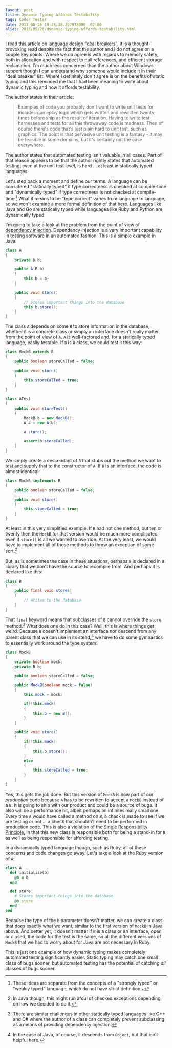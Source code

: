 ```yaml
---
layout: post
title: Dynamic Typing Affords Testability
tags: Coder Tester
date: 2013-05-26 19:48:38.397978000 -07:00
alias: 2013/05/26/dynamic-typing-affords-testability.html
---
```


I read [this article on language design "deal breakers"][article]. It is a thought-provoking read despite the fact that the author and I do not agree on a couple key points. Where we do agree is with regards to memory safety, both in allocation and with respect to null references, and efficient storage reclamation. I'm much less concerned than the author about Windows support though I can understand why someone would include it in their "deal breaker" list. Where I definitely don't agree is on the benefits of static typing and this reminded me that I had been meaning to write about dynamic typing and how it affords testability.

The author states in their article:

> Examples of code you probably don't want to write unit tests for includes gameplay logic which gets written and rewritten twenty times before ship as the result of iteration. Having to write test harnesses and tests for all this throwaway code is madness. Then of course there's code that's just plain hard to unit test, such as graphics. The point is that pervasive unit testing is a fantasy - it may be feasible in some domains, but it's certainly not the case everywhere.

The author states that automated testing isn't valuable in all cases. Part of that reason appears to be that the author rightly states that automated testing, even at the unit test level, is hard ... at least in statically typed languages.

Let's step back a moment and define our terms. A language can be considered "statically typed" if type correctness is checked at compile-time and "dynamically typed" if type correctness is not checked at compile-time.[^1] What it means to be "type correct" varies from language to language, so we won't examine a more formal definition of that here. Languages like Java and Go are statically typed while languages like Ruby and Python are dynamically typed.

I'm going to take a look at the problem from the point of view of [dependency injection][injection]. Dependency injection is a very important capability in testing software in an automated fashion. This is a simple example in Java:

```java
class A
{
    private B b;

    public A(B b)
    {
        this.b = b;
    }

    public void store()
    {
        // Stores important things into the database
        this.b.store();
    }
}
```

The class `A` depends on some `B` to store information in the database, whether `B` is a concrete class or simply an interface doesn't really matter from the point of view of `A`. `A` is well-factored and, for a statically typed language, easily testable. If `B` is a class, we could test it this way:

```java
class MockB extends B
{
    public boolean storeCalled = false;

    public void store()
    {
        this.storeCalled = true;
    }
}

class ATest
{
    public void storeTest()
    {
        MockB b = new MockB();
        A a = new A(b);

        a.store();

        assert(b.storeCalled);
    }
}
```

We simply create a descendant of `B` that stubs out the method we want to test and supply that to the constructor of `A`. If `B` is an interface, the code is almost identical:

```java
class MockB implements B
{
    public boolean storeCalled = false;

    public void store()
    {
        this.storeCalled = true;
    }
}
```

At least in this very simplified example. If `B` had not one method, but ten or twenty then the `MockB` for that version would be much more complicated even if `store()` is all we wanted to override. At the very least, we would have to implement all of those methods to throw an exception of some sort.[^2]

But, as is sometimes the case in these situations, perhaps `B` is declared in a library that we don't have the source to recompile from. And perhaps it is declared like this:

```java
class B
{
    public final void store()
    {
        // Writes to the database
    }
}
```

That `final` keyword means that subclasses of `B` cannot override the `store` method.[^3] What does one do in this case? Well, this is where things get weird. Because `B` doesn't implement an interface nor descend from any parent class that we can use in its stead,[^4] we have to do some gymnastics to essentially work around the type system:

```java
class MockB
{
    private boolean mock;
    private B b;

    public boolean storeCalled = false;

    public MockB(boolean mock = false)
    {
        this.mock = mock;

        if(!this.mock)
        {
            this.b = new B();
        }
    }

    public void store()
    {
        if(!this.mock)
        {
            this.b.store();
        }
        else
        {
            this.storeCalled = true;
        }
    }
}
```

Yes, this gets the job done. But this version of `MockB` is now part of our *production* code because `A` has to be rewritten to accept a `MockB` instead of a `B`. It is going to ship with our product and could be a source of bugs. It also will be a performance hit, albeit perhaps an infinitesimally small one. Every time `A` would have called a method on `B`, a check is made to see if we are testing or not ... a check that shouldn't need to be performed in production code. This is also a violation of the [Single Responsibility Principle][srp], in that this new class is responsible both for being a stand-in for `B` as well as being responsible for affording testing.

In a dynamically typed language though, such as Ruby, all of these concerns and code changes go away. Let's take a look at the Ruby version of `A`:

```ruby
class A
  def initialize(b)
    @b = b
  end

  def store
    # Stores important things into the database
    @b.store
  end
end
```

Because the type of the `b` parameter doesn't matter, we can create a class that does exactly what we want, similar to the first version of `MockB` in Java above. And better yet, it doesn't matter if `B` is a class or an interface, open or closed, the code for the test is the same, so all the different versions of `MockB` that we had to worry about for Java are not necessary in Ruby.

This is just one example of how dynamic typing makes completely automated testing significantly easier. Static typing may catch one small class of bugs sooner, but automated testing has the potential of catching *all* classes of bugs sooner.

[^1]: These ideas are separate from the concepts of a "strongly typed" or "weakly typed" language, which do not have strict definitions.
[^2]: In Java though, this might run afoul of checked exceptions depending on how we decided to do it.
[^3]: There are similar challenges in other statically typed languages like C++ and C# where the author of a class can completely prevent subclassing as a means of providing dependency injection.
[^4]: In the case of Java, of course, it descends from `Object`, but that isn't helpful here.

[article]: http://sebastiansylvan.wordpress.com/2013/05/25/language-design-deal-breakers/
[injection]: http://en.wikipedia.org/wiki/Dependency_injection
[srp]: http://en.wikipedia.org/wiki/Single_responsibility_principle

